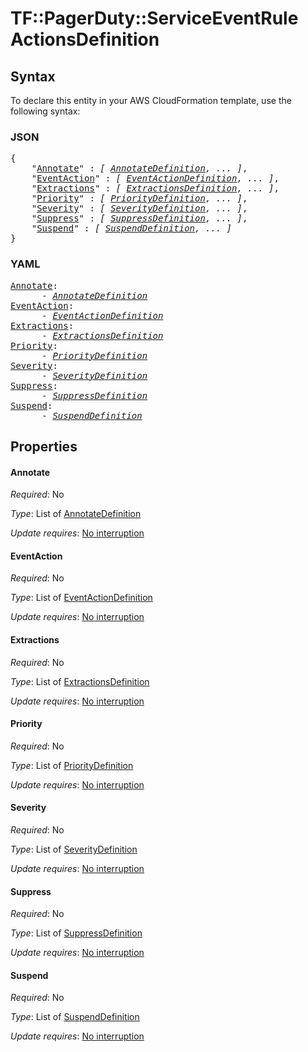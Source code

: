 # TF::PagerDuty::ServiceEventRule ActionsDefinition

## Syntax

To declare this entity in your AWS CloudFormation template, use the following syntax:

### JSON

<pre>
{
    "<a href="#annotate" title="Annotate">Annotate</a>" : <i>[ <a href="annotatedefinition.md">AnnotateDefinition</a>, ... ]</i>,
    "<a href="#eventaction" title="EventAction">EventAction</a>" : <i>[ <a href="eventactiondefinition.md">EventActionDefinition</a>, ... ]</i>,
    "<a href="#extractions" title="Extractions">Extractions</a>" : <i>[ <a href="extractionsdefinition.md">ExtractionsDefinition</a>, ... ]</i>,
    "<a href="#priority" title="Priority">Priority</a>" : <i>[ <a href="prioritydefinition.md">PriorityDefinition</a>, ... ]</i>,
    "<a href="#severity" title="Severity">Severity</a>" : <i>[ <a href="severitydefinition.md">SeverityDefinition</a>, ... ]</i>,
    "<a href="#suppress" title="Suppress">Suppress</a>" : <i>[ <a href="suppressdefinition.md">SuppressDefinition</a>, ... ]</i>,
    "<a href="#suspend" title="Suspend">Suspend</a>" : <i>[ <a href="suspenddefinition.md">SuspendDefinition</a>, ... ]</i>
}
</pre>

### YAML

<pre>
<a href="#annotate" title="Annotate">Annotate</a>: <i>
      - <a href="annotatedefinition.md">AnnotateDefinition</a></i>
<a href="#eventaction" title="EventAction">EventAction</a>: <i>
      - <a href="eventactiondefinition.md">EventActionDefinition</a></i>
<a href="#extractions" title="Extractions">Extractions</a>: <i>
      - <a href="extractionsdefinition.md">ExtractionsDefinition</a></i>
<a href="#priority" title="Priority">Priority</a>: <i>
      - <a href="prioritydefinition.md">PriorityDefinition</a></i>
<a href="#severity" title="Severity">Severity</a>: <i>
      - <a href="severitydefinition.md">SeverityDefinition</a></i>
<a href="#suppress" title="Suppress">Suppress</a>: <i>
      - <a href="suppressdefinition.md">SuppressDefinition</a></i>
<a href="#suspend" title="Suspend">Suspend</a>: <i>
      - <a href="suspenddefinition.md">SuspendDefinition</a></i>
</pre>

## Properties

#### Annotate

_Required_: No

_Type_: List of <a href="annotatedefinition.md">AnnotateDefinition</a>

_Update requires_: [No interruption](https://docs.aws.amazon.com/AWSCloudFormation/latest/UserGuide/using-cfn-updating-stacks-update-behaviors.html#update-no-interrupt)

#### EventAction

_Required_: No

_Type_: List of <a href="eventactiondefinition.md">EventActionDefinition</a>

_Update requires_: [No interruption](https://docs.aws.amazon.com/AWSCloudFormation/latest/UserGuide/using-cfn-updating-stacks-update-behaviors.html#update-no-interrupt)

#### Extractions

_Required_: No

_Type_: List of <a href="extractionsdefinition.md">ExtractionsDefinition</a>

_Update requires_: [No interruption](https://docs.aws.amazon.com/AWSCloudFormation/latest/UserGuide/using-cfn-updating-stacks-update-behaviors.html#update-no-interrupt)

#### Priority

_Required_: No

_Type_: List of <a href="prioritydefinition.md">PriorityDefinition</a>

_Update requires_: [No interruption](https://docs.aws.amazon.com/AWSCloudFormation/latest/UserGuide/using-cfn-updating-stacks-update-behaviors.html#update-no-interrupt)

#### Severity

_Required_: No

_Type_: List of <a href="severitydefinition.md">SeverityDefinition</a>

_Update requires_: [No interruption](https://docs.aws.amazon.com/AWSCloudFormation/latest/UserGuide/using-cfn-updating-stacks-update-behaviors.html#update-no-interrupt)

#### Suppress

_Required_: No

_Type_: List of <a href="suppressdefinition.md">SuppressDefinition</a>

_Update requires_: [No interruption](https://docs.aws.amazon.com/AWSCloudFormation/latest/UserGuide/using-cfn-updating-stacks-update-behaviors.html#update-no-interrupt)

#### Suspend

_Required_: No

_Type_: List of <a href="suspenddefinition.md">SuspendDefinition</a>

_Update requires_: [No interruption](https://docs.aws.amazon.com/AWSCloudFormation/latest/UserGuide/using-cfn-updating-stacks-update-behaviors.html#update-no-interrupt)

